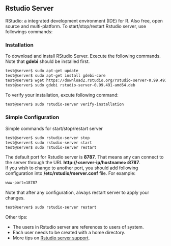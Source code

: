 ## Rstudio Server
RStudio: a integrated development environment (IDE) for R. Also free, open source and multi-platform.
To start/stop/restart Rstudio server, use followings commands:

### Installation
To download and install RStudio Server. Execute the following commands. Note that **gdebi** should be installed first.
```bash
test@server$ sudo apt-get update
test@server$ sudo apt-get install gdebi-core
test@server$ wget https://download2.rstudio.org/rstudio-server-0.99.491-amd64.deb
test@server$ sudo gdebi rstudio-server-0.99.491-amd64.deb
```

To verify your installation, excute following command:
```bash
test@server$ sudo rstudio-server verify-installation
```

### Simple Configuration
Simple commands for start/stop/restart server
```bash
test@server$ sudo rstudio-server stop
test@server$ sudo rstudio-server start
test@server$ sudo rstudio-server restart
```

The default port for Rstudio server is **8787**. That means any can connect to the server through the URL **http://<server-ip/hostname>:8787**.  
If you wish to change to another port, you should add following configuration into **/etc/rstudio/rserver.conf** file. For example:
```bash
www-port=18787
```

Note that after any configuration, always restart server to apply your changes. 
```bash
test@server$ sudo rstudio-server restart
```

Other tips:
- The users in Rstudio server are references to users of system.
- Each user needs to be created with a home directory.
- More tips on [Rstudio server support](https://support.rstudio.com/hc/en-us/sections/200150693-RStudio-Server).
